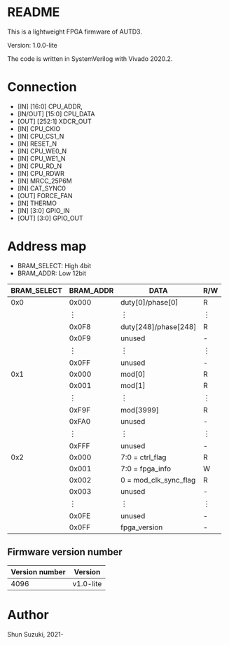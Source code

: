 # README

This is a lightweight FPGA firmware of AUTD3.

Version: 1.0.0-lite

The code is written in SystemVerilog with Vivado 2020.2.

# Connection

* [IN] [16:0] CPU_ADDR,
* [IN/OUT] [15:0] CPU_DATA
* [OUT] [252:1] XDCR_OUT
* [IN] CPU_CKIO
* [IN] CPU_CS1_N
* [IN] RESET_N
* [IN] CPU_WE0_N
* [IN] CPU_WE1_N
* [IN] CPU_RD_N
* [IN] CPU_RDWR
* [IN] MRCC_25P6M
* [IN] CAT_SYNC0
* [OUT] FORCE_FAN
* [IN] THERMO
* [IN] [3:0] GPIO_IN
* [OUT] [3:0] GPIO_OUT

# Address map

* BRAM_SELECT: High 4bit
* BRAM_ADDR: Low 12bit

| BRAM_SELECT | BRAM_ADDR | DATA                             | R/W |
|-------------|-----------|----------------------------------|-----|
| 0x0         | 0x000    | duty[0]/phase[0]                 | R   |
| 　          | ︙      | ︙                              | ︙   |
| 　          | 0x0F8    | duty[248]/phase[248]                 | R   |
| 　          | 0x0F9    | unused                           | -   |
| 　          | ︙      | ︙                              | ︙   |
| 　          | 0x0FF    | unused                           | -   |
| 0x1         | 0x000    | mod[0]                    | R   |
| 　          | 0x001    | mod[1]                    | R  |
| 　          | ︙        | ︙                               | ︙  |
| 　          | 0xF9F    | mod[3999]              | R   |
| 　          | 0xFA0    | unused                           | -  |
| 　          | ︙        | ︙                               | ︙  |
| 　          | 0xFFF    | unused                           | -　  |
| 0x2         | 0x000   | 7:0 = ctrl_flag                    | R   |
| 　          | 0x001   | 7:0 = fpga_info            | W   |
| 　          | 0x002   | 0 = mod_clk_sync_flag               | R   |
| 　          | 0x003   | unused                           | -  |
| 　          | ︙        | ︙                               | ︙  |
| 　          | 0x0FE   | unused                           | -　  |
| 　          | 0x0FF   | fpga_version                    | -   |

## Firmware version number

| Version number | Version |
|----------------|---------|
| 4096           | v1.0-lite    |

# Author

Shun Suzuki, 2021-

